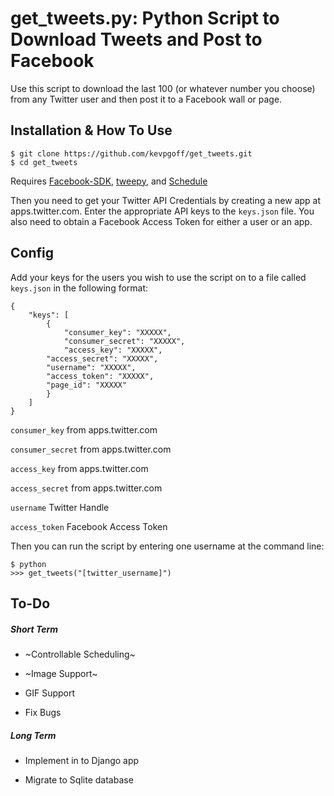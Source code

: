 # get_tweets.py: Python Script to Download Tweets and Post to Facebook

Use this script to download the last 100 (or whatever number you choose) from any Twitter user and then post it to a Facebook wall or page.

## Installation & How To Use

```
$ git clone https://github.com/kevpgoff/get_tweets.git
$ cd get_tweets
```

Requires [Facebook-SDK](https://github.com/mobolic/facebook-sdk), [tweepy](https://github.com/tweepy/tweepy), and [Schedule](https://github.com/dbader/schedule)

Then you need to get your Twitter API Credentials by creating a new app at apps.twitter.com. Enter the appropriate API keys to the `keys.json` file. You also need to obtain a Facebook Access Token for either a user or an app. 

## Config

Add your keys for the users you wish to use the script on to a file called `keys.json` in the following format:
```
{
    "keys": [
        {
            "consumer_key": "XXXXX",
            "consumer_secret": "XXXXX",
            "access_key": "XXXXX",
	    "access_secret": "XXXXX",
	    "username": "XXXXX",
	    "access_token": "XXXXX",
	    "page_id": "XXXXX"
        }
    ]
}
```
`consumer_key` from apps.twitter.com

`consumer_secret`  from apps.twitter.com

`access_key`  from apps.twitter.com

`access_secret`  from apps.twitter.com

`username` Twitter Handle


`access_token` Facebook Access Token



Then you can run the script by entering one username at the command line: 

```
$ python
>>> get_tweets("[twitter_username]")
```
## To-Do

##### Short Term

* ~Controllable Scheduling~

* ~Image Support~

* GIF Support

* Fix Bugs

##### Long Term

* Implement in to Django app

* Migrate to Sqlite database


